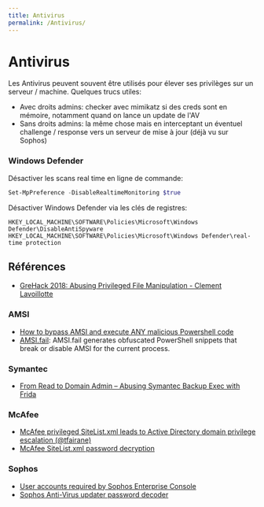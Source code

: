 ```yaml
---
title: Antivirus
permalink: /Antivirus/
---
```


# Antivirus

Les Antivirus peuvent souvent être utilisés pour élever ses privilèges sur un serveur / machine. Quelques trucs utiles:

- Avec droits admins: checker avec mimikatz si des creds sont en mémoire, notamment quand on lance un update de l'AV
- Sans droits admins: la même chose mais en interceptant un éventuel challenge / response vers un serveur de mise à jour (déjà vu sur Sophos)

### Windows Defender

Désactiver les scans real time en ligne de commande:

``` powershell
Set-MpPreference -DisableRealtimeMonitoring $true
```

Désactiver Windows Defender via les clés de registres:
``` text
HKEY_LOCAL_MACHINE\SOFTWARE\Policies\Microsoft\Windows Defender\DisableAntiSpyware
HKEY_LOCAL_MACHINE\SOFTWARE\Policies\Microsoft\Windows Defender\real-time protection
```

## Références

- [GreHack 2018: Abusing Privileged File Manipulation - Clement Lavoillotte](https://www.youtube.com/watch?v=OfPTkx36EWs)

### AMSI
- [How to bypass AMSI and execute ANY malicious Powershell code](https://0x00-0x00.github.io/research/2018/10/28/How-to-bypass-AMSI-and-Execute-ANY-malicious-powershell-code.html)
- [AMSI.fail](https://amsi.fail/): AMSI.fail generates obfuscated PowerShell snippets that break or disable AMSI for the current process.

### Symantec

-   [From Read to Domain Admin – Abusing Symantec Backup Exec with Frida](https://blog.silentsignal.eu/2014/02/27/from-read-to-domain-admin-abusing-symantec-backup-exec-with-frida/)

### McAfee

- [McAfee privileged SiteList.xml leads to Active Directory domain privilege escalation (@tfairane)](https://github.com/tfairane/HackStory/blob/8aadea725c1572a19a3959184fc0dd8f591510e4/McAfeePrivesc.md)
- [McAfee SiteList.xml password decryption](https://funoverip.net/2016/02/mcafee-sitelist-xml-password-decryption/)

### Sophos

- [User accounts required by Sophos Enterprise Console](https://community.sophos.com/kb/en-us/113954)
- [Sophos Anti-Virus updater password decoder](https://github.com/aurainfosec/sophos-pw-decoder)
